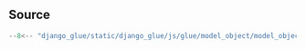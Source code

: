 ## Source

```javascript title="django_glue/static/django_glue/js/glue/model_object/model_object.js"
--8<-- "django_glue/static/django_glue/js/glue/model_object/model_object.js"
```